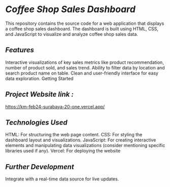 # *Coffee Shop Sales Dashboard*

This repository contains the source code for a web application that displays a coffee shop sales dashboard. The dashboard is built using HTML, CSS, and JavaScript to visualize and analyze coffee shop sales data.

## *Features*

Interactive visualizations of key sales metrics like product recommendation, number of product sold, and sales trend.
Ability to filter data by location and search product name on table.
Clean and user-friendly interface for easy data exploration.
Getting Started

## *Project Website link :*

https://km-feb24-surabaya-20-one.vercel.app/

## *Technologies Used*

HTML: For structuring the web page content.
CSS: For styling the dashboard layout and visualizations.
JavaScript: For creating interactive elements and manipulating data visualizations (consider mentioning specific libraries used if any).
Vercel: For deploying the website

## *Further Development*

Integrate with a real-time data source for live updates. 
